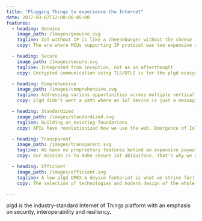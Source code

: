 ```yaml
---
title: "Plugging Things to experience the Internet"
date: 2017-03-02T12:00:00-05:00
features:
  - heading: Genuine
    image_path: /images/genuine.svg
    tagline: IoT without IP is like a cheeseburger without the cheese
    copy: The era where MCUs supporting IP protocol was too expensive and is now over, along with proprietary so-called "IoT" solutions. Leveraging the tried-and-true Internet Protocol makes it easier for developers to leverage their experience and solutions in their IoT projects. This reduces not only development costs, but more importantly, limits points of attack and system weaknesses.

  - heading: Secure
    image_path: /images/secure.svg
    tagline: Integrated from inception, not as an afterthought
    copy: Encrypted communication using TLS/DTLS is for the plgd ecosystem just a technicality. Device ownership transfer using manufacturer certificates, device provisioning, mutual-TLS authentication using X.509 certificates, ACLs, OAuth2.0, audit log or even end-to-end encryption is what allow us to sleep. This straightforward foundation reduces the complexities of developing an IoT Secure solution.

  - heading: Comprehensive
    image_path: /images/comprehensive.svg
    tagline: Addressing various opportunities across multiple vertical markets
    copy: plgd didn't went a path where an IoT device is just a messaging client. Our ecosystem includes cloud services, device libraries, local and remote clients and tools. Our building blocks and supported deployment options allows you to design the system in a way it fulfills your most complex requirements.

  - heading: Standardized
    image_path: /images/standardized.svg
    tagline: Building on existing foundations
    copy: APIs have revolutionized how we use the web. Emergence of IoT Technology at scale requires adoption of the similar paradigms in the IoT world as well. We adopted this route and are based on open and well-founded standards. Accessing your plgd IoT device is therefore the same as accessing your favorite web API. Yes, even on the local network without cloud services.

  - heading: Transparent
    image_path: /images/transparent.svg
    tagline: We have no proprietary features behind an expensive paywall
    copy: Our mission is to make secure IoT ubiquitous. That's why we need you, our community. Only together and through transparency, will make the open-source promise happen. Being open-source is not just a benefit to us, but also to you. It gives you an opportunity to influence tomorrow.

  - heading: Efficient
    image_path: /images/efficient.svg
    tagline: A low plgd OPEX & device footprint is what we strive for!
    copy: The selection of technologies and modern design of the whole stack keeps the plgd services operation expense and the IoTivity footprint very low. Running a secure device stack on the ESP32, communicating with TLS1.2 to plgd on a Raspberry Pi is the reality.

---
```


plgd is the industry-standard Internet of Things platform with an emphasis on security, interoperability and resiliency.
